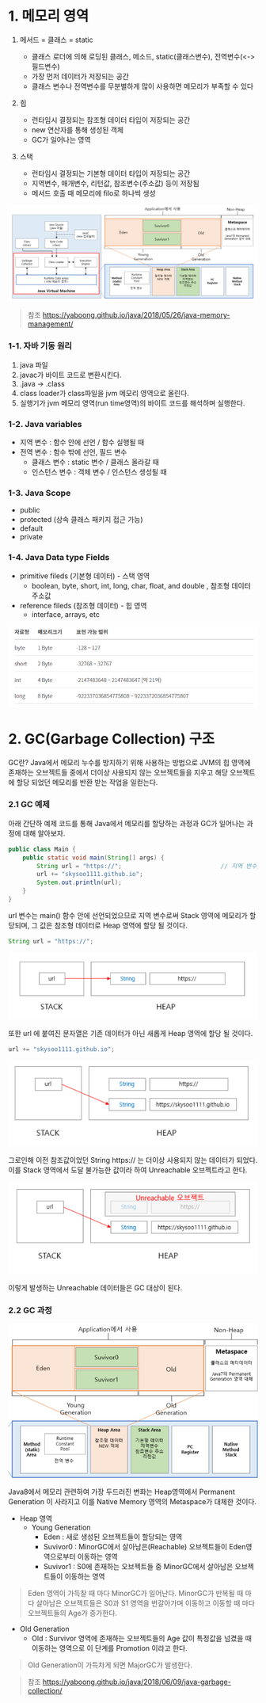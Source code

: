 # 1. 메모리 영역
1. 메서드 = 클래스 = static
	* 클래스 로더에 의해 로딩된 클래스, 메소드, static(클래스변수), 전역변수(<->필드변수)
	* 가장 먼저 데이터가 저장되는 공간
	* 클래스 변수나 전역변수를 무분별하게 많이 사용하면 메모리가 부족할 수 있다

2. 힙
	* 런타임시 결정되는 참조형 데이터 타입이 저장되는 공간
	* new 연산자를 통해 생성된 객체
	* GC가 일어나는 영역

3. 스택
	* 런타임시 결정되는 기본형 데이터 타입이 저장되는 공간
	* 지역변수, 매개변수, 리턴값, 참조변수(주소값) 등이 저장됨
	* 메서드 호출 때 메모리에 filo로 하나씩 생성

![jvm 구조](https://github.com/skysoo/study-basic/blob/master/1.java/99.Img/JVMStructureJava8.png)


> 참조 <https://yaboong.github.io/java/2018/05/26/java-memory-management/>

### 1-1. 자바 기동 원리
1. java 파일
2. javac가 바이트 코드로 변환시킨다.
3. .java -> .class
4. class loader가 class파일을 jvm 메모리 영역으로 올린다.
5. 실행기가 jvm 메모리 영역(run time영역)의 바이트 코드를 해석하며 실행한다.


### 1-2. Java variables
* 지역 변수 : 함수 안에 선언 / 함수 실행될 때
* 전역 변수 : 함수 밖에 선언, 필드 변수
  * 클래스 변수 : static 변수 / 클래스 올라갈 때
  * 인스턴스 변수 : 객체 변수 / 인스턴스 생성될 때


### 1-3. Java Scope
* public
* protected (상속 클래스 패키지 접근 가능)
* default
* private

### 1-4. Java Data type Fields
* primitive fileds (기본형 데이터) - 스택 영역
    + boolean, byte, short, int, long, char, float, and double , 참조형 데이터 주소값
* reference fileds (참조형 데이터) - 힙 영역
    + interface, arrays, etc

![Java 자료형 크기](https://github.com/skysoo/study-basic/blob/master/1.java/99.Img/JavaDataTypesize.png)


# 2. GC(Garbage Collection) 구조

  GC란? Java에서 메모리 누수를 방지하기 위해 사용하는 방법으로 JVM의 힙 영역에 존재하는 오브젝트들 중에서 더이상 사용되지 않는 오브젝트들을 지우고 해당 오브젝트에 할당 되었던 메모리를 반환 받는 작업을 일컫는다.

### 2.1 GC 예제
아래 간단하 예제 코드를 통해 Java에서 메모리를 할당하는 과정과 GC가 일어나는 과정에 대해 알아보자.

~~~java
public class Main {
	public static void main(String[] args) {
		String url = "https://";							// 지역 변수, 참조형 데이터
		url += "skysoo1111.github.io";
		System.out.println(url);
	}
}
~~~

url 변수는 main() 함수 안에 선언되었으므로 지역 변수로써 Stack 영역에 메모리가 할당되며, 그 값은 참조형 데이터로 Heap 영역에 할당 될 것이다.

~~~java
String url = "https://";
~~~
![Memory 할당1](https://github.com/skysoo/study-basic/blob/master/1.java/99.Img/MemoryAllocation1.png)


또한 url 에 붙여진 문자열은 기존 데이터가 아닌 새롭게 Heap 영역에 할당 될 것이다.

~~~java
url += "skysoo1111.github.io";
~~~
![Memory 할당2](https://github.com/skysoo/study-basic/blob/master/1.java/99.Img/MemoryAllocation2.png)


그로인해 이전 참조값이었던 String https:// 는 더이상 사용되지 않는 데이터가 되었다. 이를 Stack 영역에서 도달 불가능한 값이라 하여 Unreachable 오브젝트라고 한다.

![Memory 할당3](https://github.com/skysoo/study-basic/blob/master/1.java/99.Img/MemoryAllocation3.png)


이렇게 발생하는 Unreachable 데이터들은 GC 대상이 된다.


### 2.2 GC 과정

![GC](https://github.com/skysoo/study-basic/blob/master/1.java/99.Img/GCSpaceJava8.png)

Java8에서 메모리 관련하여 가장 두드러진 변화는 Heap영역에서 Permanent Generation 이 사라지고 이를 Native Memory 영역의 Metaspace가 대체한 것이다.

* Heap 영역
  * Young Generation
    * Eden : 새로 생성된 오브젝트들이 할당되는 영역
    * Suvivor0 : MinorGC에서 살아남은(Reachable) 오브젝트들이 Eden영역으로부터 이동하는 영역
    * Suvivor1 : S0에 존재하는 오브젝트들 중 MinorGC에서 살아남은 오브젝트들이 이동하는 영역

> Eden 영역이 가득찰 때 마다 MinorGC가 일어난다. MinorGC가 반복될 때 마다 살아남은 오브젝트들은 S0과 S1 영역을 번갈아가며 이동하고 이동할 때 마다 오브젝트들의 Age가 증가한다.

  * Old Generation
    * Old : Survivor 영역에 존재하는 오브젝트들의 Age 값이 특정값을 넘겼을 때 이동하는 영역으로 이 단계를 Promotion 이라고 한다.

> Old Generation이 가득차게 되면 MajorGC가 발생한다.


> 참조 <https://yaboong.github.io/java/2018/06/09/java-garbage-collection/>